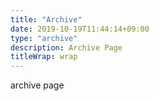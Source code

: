 ```yaml
---
title: "Archive"
date: 2019-10-19T11:44:14+09:00
type: "archive"
description: Archive Page
titleWrap: wrap
---
```


archive page

